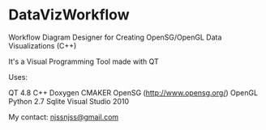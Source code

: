 DataVizWorkflow
===============

Workflow Diagram Designer for Creating OpenSG/OpenGL Data Visualizations (C++)

It's a Visual Programming Tool made with QT


Uses:

QT 4.8
C++
Doxygen
CMAKER
OpenSG (http://www.opensg.org/)
OpenGL
Python 2.7
Sqlite
Visual Studio 2010

My contact: njssnjss@gmail.com
